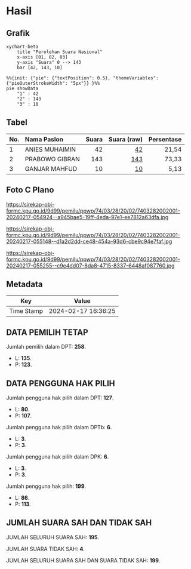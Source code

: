 # Hasil

## Grafik

```mermaid
xychart-beta
    title "Perolehan Suara Nasional"
    x-axis [01, 02, 03]
    y-axis "Suara" 0 --> 143
    bar [42, 143, 10]
```

```mermaid
%%{init: {"pie": {"textPosition": 0.5}, "themeVariables": {"pieOuterStrokeWidth": "5px"}} }%%
pie showData
    "1" : 42
    "2" : 143
    "3" : 10
```

## Tabel

| No. | Nama Paslon    | Suara | Suara (raw) | Persentase |
|:--- |:-------------- | -----:| -----------:| ----------:|
| 1   | ANIES MUHAIMIN | 42    | [42][p-1]   | 21,54      |
| 2   | PRABOWO GIBRAN | 143   | [143][p-2]  | 73,33      |
| 3   | GANJAR MAHFUD  | 10    | [10][p-3]   | 5,13       |


[p-1]: https://github.com/gigit-pemilu/pemilu-2024/blob/main/pilpres/hitung-suara/sub/74-sulawesi-tenggara/sub/03-muna/sub/28-pasir-putih/sub/2002-pola/sub/001-tps/sub/paslon-1.txt
[p-2]: https://github.com/gigit-pemilu/pemilu-2024/blob/main/pilpres/hitung-suara/sub/74-sulawesi-tenggara/sub/03-muna/sub/28-pasir-putih/sub/2002-pola/sub/001-tps/sub/paslon-2.txt
[p-3]: https://github.com/gigit-pemilu/pemilu-2024/blob/main/pilpres/hitung-suara/sub/74-sulawesi-tenggara/sub/03-muna/sub/28-pasir-putih/sub/2002-pola/sub/001-tps/sub/paslon-3.txt

## Foto C Plano

https://sirekap-obj-formc.kpu.go.id/9d99/pemilu/ppwp/74/03/28/20/02/7403282002001-20240217-054924--a945bae5-19ff-4eda-97e1-ee7812a63dfa.jpg

https://sirekap-obj-formc.kpu.go.id/9d99/pemilu/ppwp/74/03/28/20/02/7403282002001-20240217-055148--d1a2d2dd-ce48-454a-93d6-cbe9c94e7faf.jpg

https://sirekap-obj-formc.kpu.go.id/9d99/pemilu/ppwp/74/03/28/20/02/7403282002001-20240217-055255--c9e4dd07-8da8-4715-8337-6448af087760.jpg


## Metadata

| Key        | Value               |
| ---------- | ------------------- |
| Time Stamp | 2024-02-17 16:36:25 |


## DATA PEMILIH TETAP

Jumlah pemilih dalam DPT: **258**.
 * L: **135**.
 * P: **123**.

## DATA PENGGUNA HAK PILIH

Jumlah pengguna hak pilih dalam DPT: **127**.
 * L: **80**.
 * P: **107**.

Jumlah pengguna hak pilih dalam DPTb: **6**.
 * L: **3**.
 * P: **3**.

Jumlah pengguna hak pilih dalam DPK: **6**.
 * L: **3**.
 * P: **3**.

Jumlah pengguna hak pilih: **199**.
 * L: **86**.
 * P: **113**.

## JUMLAH SUARA SAH DAN TIDAK SAH

JUMLAH SELURUH SUARA SAH: **195**.

JUMLAH SUARA TIDAK SAH: **4**.

JUMLAH SELURUH SUARA SAH DAN SUARA TIDAK SAH: **199**.


